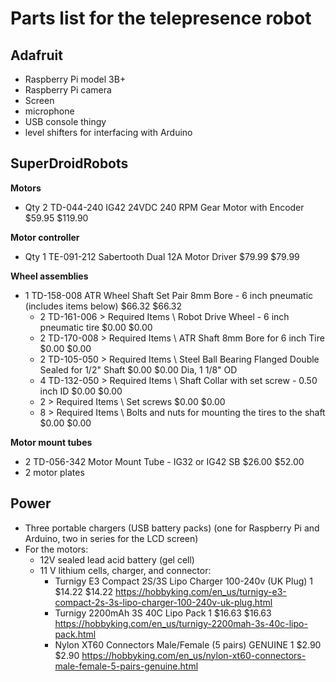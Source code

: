 # Parts list for the telepresence robot


## Adafruit

- Raspberry Pi model 3B+  
- Raspberry Pi camera  
- Screen  
- microphone  
- USB console thingy  
- level shifters for interfacing with Arduino  


## SuperDroidRobots

**Motors**  
-	Qty 2 TD-044-240 IG42 24VDC 240 RPM Gear Motor with Encoder $59.95 $119.90  

**Motor controller**  
-	Qty 1 TE-091-212 Sabertooth Dual 12A Motor Driver $79.99 $79.99  

**Wheel assemblies**  
- 1 TD-158-008 ATR Wheel Shaft Set Pair 8mm Bore - 6 inch pneumatic (includes items below) $66.32 $66.32  
	- 2 TD-161-006 > Required Items \ Robot Drive Wheel - 6 inch pneumatic tire $0.00 $0.00  
	- 2 TD-170-008 > Required Items \ ATR Shaft 8mm Bore for 6 inch Tire $0.00 $0.00  
	- 2 TD-105-050 > Required Items \ Steel Ball Bearing Flanged Double Sealed for 1/2" Shaft $0.00 $0.00 Dia, 1 1/8" OD  
	- 4 TD-132-050 > Required Items \ Shaft Collar with set screw - 0.50 inch ID $0.00 $0.00  
	- 2 > Required Items \ Set screws $0.00 $0.00  
	- 8 > Required Items \ Bolts and nuts for mounting the tires to the shaft $0.00 $0.00    

**Motor mount tubes**  
- 2 TD-056-342 Motor Mount Tube - IG32 or IG42 SB $26.00 $52.00  
- 2 motor plates   



## Power

- Three portable chargers (USB battery packs) (one for Raspberry Pi and
	 Arduino, two in series for the LCD screen)
- For the motors: 
	- 12V sealed lead acid battery (gel cell)
	- 11 V lithium cells, charger, and connector:
		- Turnigy E3 Compact 2S/3S Lipo Charger 100-240v (UK Plug)		1	$14.22	$14.22		https://hobbyking.com/en_us/turnigy-e3-compact-2s-3s-lipo-charger-100-240v-uk-plug.html  
		- Turnigy 2200mAh 3S 40C Lipo Pack		1	$16.63	$16.63		https://hobbyking.com/en_us/turnigy-2200mah-3s-40c-lipo-pack.html  
		- Nylon XT60 Connectors Male/Female (5 pairs) GENUINE		1	$2.90	$2.90		https://hobbyking.com/en_us/nylon-xt60-connectors-male-female-5-pairs-genuine.html  

